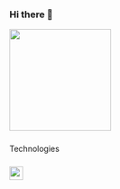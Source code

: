 ### Hi there 👋

<img height="180em" src="https://github-readme-stats.vercel.app/api?username=mateuszpolis&show_icons=true&hide_border=true&&count_private=true&include_all_commits=true&theme=radical" />

###
Technologies
###

<img src="https://user-images.githubusercontent.com/77580875/194163061-b75d2886-c590-4dad-8306-ddc5853b6c41.png" height="24" width="24"/>


<!--
**mateuszpolis/mateuszpolis** is a ✨ _special_ ✨ repository because its `README.md` (this file) appears on your GitHub profile.

Here are some ideas to get you started:

- 🔭 I’m currently working on ...
- 🌱 I’m currently learning ...
- 👯 I’m looking to collaborate on ...
- 🤔 I’m looking for help with ...
- 💬 Ask me about ...
- 📫 How to reach me: ...
- 😄 Pronouns: ...
- ⚡ Fun fact: ...
-->
